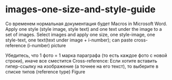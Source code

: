 # images-one-size-and-style-guide
Со временем нормальная документация будет
Macros in Microsoft Word. Apply one style (style image, style text) and one text under the image to a set of images.
Select images and apply one size, one style-image, one style-text, one text(text under image + i-number); can paste cross-reference (i-number) picture

Убедитесь, что 1 фото = 1 марка параграфа (то есть каждое фото с новой строки), иначе все сместится
Cross-reference: Если хотите вставить гипер-ссылку на изображение (а точнее на его текст), то выберите в списке типов (reference type) Figure
